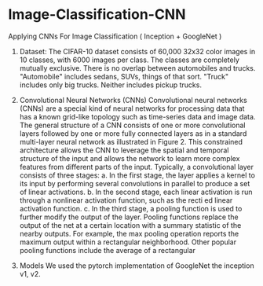# Image-Classification-CNN
Applying CNNs For Image Classification ( Inception + GoogleNet )

1) Dataset:
The CIFAR-10 dataset consists of 60,000 32x32 color images in 10 classes, with 6000 images per class. The classes are completely mutually exclusive. There is no overlap between automobiles and trucks. "Automobile" includes sedans, SUVs, things of that sort. "Truck" includes only big trucks. Neither includes pickup trucks.

2) Convolutional Neural Networks (CNNs)
Convolutional neural networks (CNNs) are a special kind of neural networks for processing data that has a known grid-like topology such as time-series data and image data. The general structure of a CNN consists of one or more convolutional layers followed by one or more fully connected layers as in a standard multi-layer neural network as illustrated in Figure 2. This constrained architecture allows the CNN to leverage the spatial and temporal structure of the input and allows the network to learn more complex features from different parts of the input.
Typically, a convolutional layer consists of three stages:
a. In the first stage, the layer applies a kernel to its input by performing several convolutions in parallel to produce a set of linear activations.
b. In the second stage, each linear activation is run through a nonlinear activation function, such as the recti ed linear activation function.
c. In the third stage, a pooling function is used to further modify the output of the layer. Pooling functions replace the output of the net at a certain location with a summary statistic of the nearby outputs. For example, the max pooling operation reports the maximum output within a rectangular neighborhood. Other popular pooling functions include the average of a rectangular

3) Models
We used the pytorch implementation of GoogleNet the inception v1, v2.
